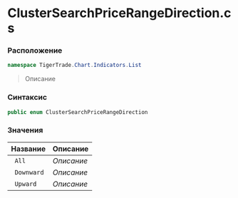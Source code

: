 
# ClusterSearchPriceRangeDirection.cs
### Расположение
```csharp
namespace TigerTrade.Chart.Indicators.List
```



> Описание

### Синтаксис
```csharp
public enum ClusterSearchPriceRangeDirection
```


### Значения
| Название | Описание |
| --- | --- |
| ` All` | *Описание* |
| ` Downward` | *Описание* |
| ` Upward` | *Описание* |



